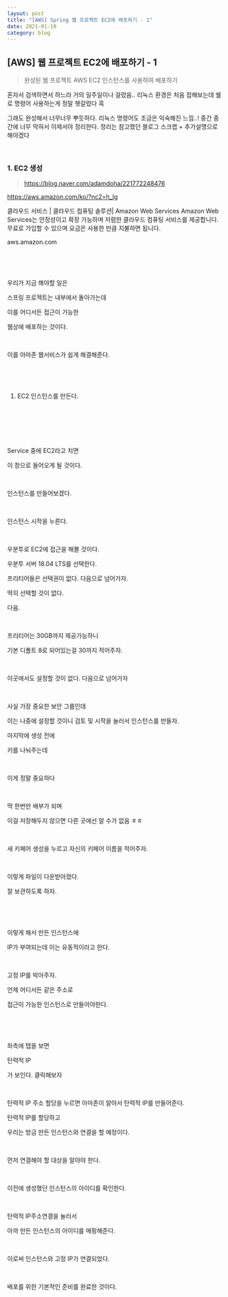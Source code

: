 ```yaml
---
layout: post
title: "[AWS] Spring 웹 프로젝트 EC2에 배포하기 - 1"
date: 2021-01-10
category: blog
---
```


## [AWS] 웹 프로젝트 EC2에 배포하기 - 1

> 완성된 웹 프로젝트 AWS EC2 인스턴스를 사용하여 배포하기

혼자서 검색하면서 하느라 거의 일주일이나 걸렸음.. 리눅스 환경은 처음 접해보는데 쉘로 명령어 사용하는게 정말 헷갈렸다 흑

그래도 완성해서 너무너무 뿌듯하다. 리눅스 명령어도 조금은 익숙해진 느낌..! 중간 중간에 너무 막혀서 이제서야 정리한다. 정리는 참고했던 블로그 스크랩 + 추가설명으로 해야겠다

<br>

### 1. EC2 생성

> <https://blog.naver.com/adamdoha/221772248476>

https://aws.amazon.com/ko/?nc2=h_lg


클라우드 서비스 | 클라우드 컴퓨팅 솔루션| Amazon Web Services
Amazon Web Services는 안정성이고 확장 가능하며 저렴한 클라우드 컴퓨팅 서비스를 제공합니다. 무료로 가입할 수 있으며 요금은 사용한 만큼 지불하면 됩니다.

aws.amazon.com

​

​

우리가 지금 해야할 일은

스프링 프로젝트는 내부에서 돌아가는데

이를 어디서든 접근이 가능한

웹상에 배포하는 것이다.

​

이를 아마존 웹서비스가 쉽게 해결해준다.

​

​

1. EC2 인스턴스를 만든다.

​


​

​

Service 중에 EC2라고 치면

이 창으로 들어오게 될 것이다.

​

인스턴스를 만들어보겠다.


​

인스턴스 시작을 누른다.


​

우분투로 EC2에 접근을 해볼 것이다.

우분투 서버 18.04 LTS를 선택한다.


프리티어들은 선택권이 없다. 다음으로 넘어가자.


딱히 선택할 것이 없다.

다음.


​

프리티어는 30GB까지 제공가능하니

기본 디폴트 8로 되어있는걸 30까지 적어주자.

​


이곳에서도 설정할 것이 없다. 다음으로 넘어가자

​


사실 가장 중요한 보안 그룹인데

이는 나중에 설정할 것이니 검토 및 시작을 눌러서 인스턴스를 만들자.


마지막에 생성 전에

키를 나눠주는데

​

이게 정말 중요하다

​

딱 한번만 배부가 되며

이걸 저장해두지 않으면 다른 곳에선 알 수가 없음 ㅎㅎ

​


새 키페어 생성을 누르고 자신의 키페어 이름을 적어주자.

​


이렇게 파일이 다운받아졌다.

잘 보관하도록 하자.

​

​

이렇게 해서 만든 인스턴스에

IP가 부여되는데 이는 유동적이라고 한다.

​

고정 IP를 박아주자.

언제 어디서든 같은 주소로

접근이 가능한 인스턴스로 만들어야한다.

​

​


좌측에 탭을 보면

탄력적 IP

가 보인다. 클릭해보자

​


탄력적 IP 주소 할당을 누르면 아마존이 알아서 탄력적 IP를 만들어준다.


탄력적 IP를 할당하고

우리는 방금 만든 인스턴스와 연결을 할 예정이다.

​

먼저 연결해야 할 대상을 알아야 한다.


​

이전에 생성했던 인스턴스의 아이디를 확인한다.

​


탄력적 IP주소연결을 눌러서


아까 만든 인스턴스의 아이디를 매핑해준다.


​

이로써 인스턴스와 고정 IP가 연결되었다.

​

배포를 위한 기본적인 준비를 완료한 것이다.

​


